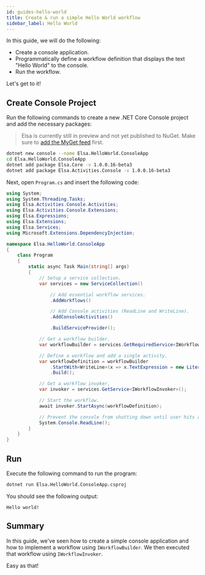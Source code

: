 ```yaml
---
id: guides-hello-world
title: Create & run a simple Hello World workflow
sidebar_label: Hello World
---
```


In this guide, we will do the following:

* Create a console application.
* Programmatically define a workflow definition that displays the text "Hello World" to the console.
* Run the workflow.

Let's get to it!   

## Create Console Project

Run the following commands to create a new .NET Core Console project and add the necessary packages:

> Elsa is currently still in preview and not yet published to NuGet. Make sure to [add the MyGet feed](./installing-preview-feed.md) first.

```bash
dotnet new console --name Elsa.HelloWorld.ConsoleApp
cd Elsa.HelloWorld.ConsoleApp
dotnet add package Elsa.Core -v 1.0.0.16-beta3
dotnet add package Elsa.Activities.Console -v 1.0.0.16-beta3
```

Next, open `Program.cs` and insert the following code:

```csharp
using System;
using System.Threading.Tasks;
using Elsa.Activities.Console.Activities;
using Elsa.Activities.Console.Extensions;
using Elsa.Expressions;
using Elsa.Extensions;
using Elsa.Services;
using Microsoft.Extensions.DependencyInjection;

namespace Elsa.HelloWorld.ConsoleApp
{
    class Program
    {
        static async Task Main(string[] args)
        {
            // Setup a service collection.
            var services = new ServiceCollection()

                // Add essential workflow services.
                .AddWorkflows()

                // Add Console activities (ReadLine and WriteLine).
                .AddConsoleActivities()

                .BuildServiceProvider();

            // Get a workflow builder.
            var workflowBuilder = services.GetRequiredService<IWorkflowBuilder>();

            // Define a workflow and add a single activity.
            var workflowDefinition = workflowBuilder
                .StartWith<WriteLine>(x => x.TextExpression = new LiteralExpression("Hello world!"))
                .Build();

            // Get a workflow invoker,
            var invoker = services.GetService<IWorkflowInvoker>();

            // Start the workflow.
            await invoker.StartAsync(workflowDefinition);

            // Prevent the console from shutting down until user hits a key.
            System.Console.ReadLine();
        }
    }
}

``` 

## Run

Execute the following command to run the program: 

```bash
dotnet run Elsa.HelloWorld.ConsoleApp.csproj
```

You should see the following output:

```text
Hello world!
```

## Summary

In this guide, we've seen how to create a simple console application and how to implement a workflow using `IWorkflowBuilder`. We then executed that workflow using `IWorkflowInvoker`. 

Easy as that!